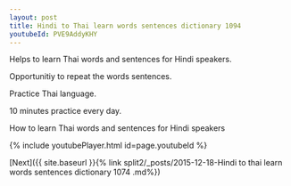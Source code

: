 ```yaml
---
layout: post
title: Hindi to Thai learn words sentences dictionary 1094 
youtubeId: PVE9AddyKHY
---
```

 
 
Helps to learn Thai words and sentences for Hindi speakers.

Opportunitiy to repeat the words sentences. 

Practice Thai language. 
 
10 minutes practice every day. 
 
How to learn Thai words and sentences for Hindi speakers 
 
{% include youtubePlayer.html id=page.youtubeId %}
 
 
[Next]({{ site.baseurl }}{% link  split2/_posts/2015-12-18-Hindi to thai learn words sentences dictionary 1074 .md%})
 

